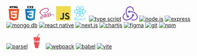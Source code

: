 <a href="https://www.w3.org/html/" target="_blank"> <img src="https://raw.githubusercontent.com/devicons/devicon/master/icons/html5/html5-original-wordmark.svg" alt="html5" width="40" height="40"/></a>
<a href="https://www.w3schools.com/css/" target="_blank"> <img src="https://raw.githubusercontent.com/devicons/devicon/master/icons/css3/css3-original-wordmark.svg" alt="css3" width="40" height="40"/></a>
<a href="https://sass-lang.com" target="_blank"><img src="https://raw.githubusercontent.com/devicons/devicon/master/icons/sass/sass-original.svg" alt="sass" width="40" height="40"/></a>
<a href="https://developer.mozilla.org/en-US/docs/Web/JavaScript" target="_blank"> <img src="https://raw.githubusercontent.com/devicons/devicon/master/icons/javascript/javascript-original.svg" alt="javascript" width="40" height="40"/></a>
<a href="https://reactjs.org/" target="_blank"> <img src="https://raw.githubusercontent.com/devicons/devicon/master/icons/react/react-original-wordmark.svg" alt="react" width="40" height="40"/></a>
<a href="https://www.typescriptlang.org/" target="_blank"> <img src="https://upload.wikimedia.org/wikipedia/commons/thumb/4/4c/Typescript_logo_2020.svg/512px-Typescript_logo_2020.svg.png?20221110153201" alt="type script" width="40" height="40"/></a> 
<a href="https://redux.js.org" target="_blank"><img src="https://raw.githubusercontent.com/devicons/devicon/master/icons/redux/redux-original.svg" alt="redux" width="40" height="40"/></a>
<a href="https://nodejs.org/en" target="_blank"><img src="https://upload.wikimedia.org/wikipedia/commons/thumb/d/d9/Node.js_logo.svg/590px-Node.js_logo.svg.png" alt="node.js" width="40" height="40"/></a>
<a href="https://expressjs.com/" target="_blank"><img src="https://expressjs.com/images/express-facebook-share.png" alt="express" width="40" height="40"/></a>
<a href="https://www.mongodb.com/" target="_blank"><img src="https://global-uploads.webflow.com/628e6648a47e6727d5c69a2a/62f120f634f46f92d05298c6_MongoDB_Logo.svg.png" alt="mongo db" width="40" height="40"/></a>
<a href="https://reactnative.dev/" target="_blank"><img src="https://pagepro.co/blog/wp-content/uploads/2020/03/react-native-logo-884x1024.png" alt="react native" width="40" height="40"/></a>
<a href="https://nextjs.org/" target="_blank"><img src="https://cdn.sanity.io/images/3do82whm/next/4b1f008289a88f4438a1c983fb32cf1a636d9d0e-1000x667.png?w=720&h=480&fit=clip&auto=format" alt="next.js" width="40" height="40"/></a>
<a href="https://www.chartjs.org" target="_blank"><img src="https://www.chartjs.org/media/logo-title.svg" alt="chartjs" width="40" height="40"/></a> 
<a href="https://www.figma.com/" target="_blank"><img src="https://www.vectorlogo.zone/logos/figma/figma-icon.svg" alt="figma" width="40" height="40"/></a>
<a href="https://git-scm.com/" target="_blank"><img src="https://www.vectorlogo.zone/logos/git-scm/git-scm-ar21.svg" alt="git"  width="40" height="40"/></a>
<a href="https://www.npmjs.com/" target="_blank"><img src="https://www.vectorlogo.zone/logos/npmjs/npmjs-ar21.svg" alt="npm" width="40" height="40"/></a> 
<p></p>
<a href="https://parceljs.org/" target="_blank"><img src="https://www.vectorlogo.zone/logos/parceljs/parceljs-ar21.svg" alt="parsel" width="40" height="40"/></a>  
<a href="https://gulpjs.com" target="_blank"><img src="https://raw.githubusercontent.com/devicons/devicon/master/icons/gulp/gulp-plain.svg" alt="gulp" width="40" height="40"/></a>
<a href="https://webpack.js.org" target="_blank"><img src="https://www.vectorlogo.zone/logos/js_webpack/js_webpack-ar21.svg" alt="webpack"  width="40" height="40"/></a>
<a href="https://babeljs.io/" target="_blank"><img src="https://www.vectorlogo.zone/logos/babeljs/babeljs-icon.svg" alt="babel" width="40" height="40"/></a> 
<a href="https://vitejs.dev/" target="_blank"><img src="https://vitejs.dev/logo.svg" alt="vite" width="40" height="40"/> </a> 

